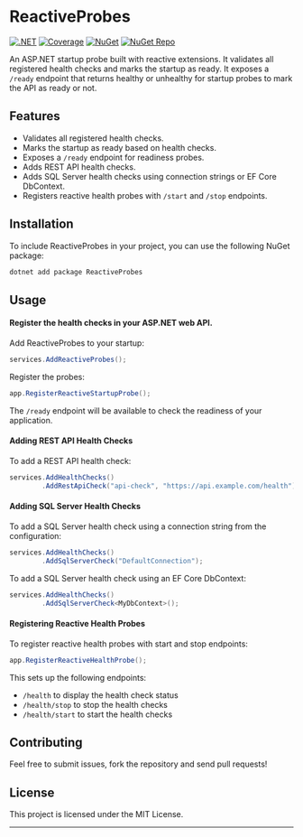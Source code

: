 # ReactiveProbes 
[![.NET](https://github.com/shyam-s00/ReactiveProbes/actions/workflows/dotnet.yml/badge.svg)](https://github.com/shyam-s00/ReactiveProbes/actions/workflows/dotnet.yml) [![Coverage](https://codecov.io/github/shyam-s00/ReactiveProbes/branch/main/graph/badge.svg?token=DPNKRAR83E)](https://codecov.io/github/shyam-s00/ReactiveProbes)  [![NuGet](https://github.com/shyam-s00/ReactiveProbes/actions/workflows/release.yml/badge.svg)](https://github.com/shyam-s00/ReactiveProbes/actions/workflows/release.yml)   [![NuGet Repo](https://img.shields.io/badge/nuget-v1.2.0-blue?style=flat&logo=nuget)](https://www.nuget.org/packages/ReactiveProbes) 

An ASP\.NET startup probe built with reactive extensions\. It validates all registered health checks and marks the startup as ready\. It exposes a `/ready` endpoint that returns healthy or unhealthy for startup probes to mark the API as ready or not\.

## Features

- Validates all registered health checks\.
- Marks the startup as ready based on health checks\.
- Exposes a `/ready` endpoint for readiness probes\.
- Adds REST API health checks\.
- Adds SQL Server health checks using connection strings or EF Core DbContext\.
- Registers reactive health probes with `/start` and `/stop` endpoints\.

## Installation

To include ReactiveProbes in your project, you can use the following NuGet package:

```sh
dotnet add package ReactiveProbes
```

## Usage

#### Register the health checks in your ASP.NET web API.
Add ReactiveProbes to your startup:

```csharp
services.AddReactiveProbes();
```
Register the probes:
```csharp
app.RegisterReactiveStartupProbe();
```
The `/ready` endpoint will be available to check the readiness of your application.

#### Adding REST API Health Checks
To add a REST API health check:

```csharp
services.AddHealthChecks()
        .AddRestApiCheck("api-check", "https://api.example.com/health");
```

#### Adding SQL Server Health Checks
To add a SQL Server health check using a connection string from the configuration:

```csharp
services.AddHealthChecks()
        .AddSqlServerCheck("DefaultConnection");
```
To add a SQL Server health check using an EF Core DbContext:

```csharp
services.AddHealthChecks()
        .AddSqlServerCheck<MyDbContext>();
```

#### Registering Reactive Health Probes
To register reactive health probes with start and stop endpoints:

```csharp
app.RegisterReactiveHealthProbe();
```
This sets up the following endpoints:  
* `/health` to display the health check status
* `/health/stop` to stop the health checks
* `/health/start` to start the health checks

## Contributing

Feel free to submit issues, fork the repository and send pull requests!

## License

This project is licensed under the MIT License.

---

